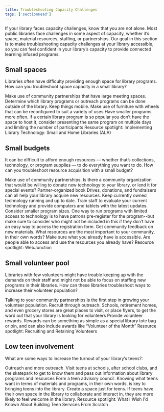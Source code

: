 ```yaml
---
title: Troubleshooting Capacity Challenges
tags: ['sectionHead']
---
```


If your library faces capacity challenges, know that you are not alone. Most public libraries face challenges in some aspect of capacity, whether it’s space, material resources, staffing, or partnerships. Our goal in this section is to make troubleshooting capacity challenges at your library accessible, so you can feel confident in your library’s capacity to provide connected learning infused programs.

## Small spaces
Libraries often have difficulty providing enough space for library programs. How can you troubleshoot space capacity in a small library?

Make use of community partnerships that have large meeting spaces. Determine which library programs or outreach programs can be done outside of the library.
Keep things mobile. Make use of furniture with wheels that can be reconfigured to suit a variety of uses
Have smaller programs more often. If a certain library program is so popular you don’t have the space to host it, consider presenting the same program on multiple days and limiting the number of participants
Resource spotlight: Implementing Library Technology: Small and Home Libraries (ALA)
## Small budgets

It can be difficult to afford enough resources — whether that’s collections, technology, or program supplies — to do everything you want to do. How can you troubleshoot resource acquisition with a small budget?

Make use of community partnerships. Is there a community organization that would be willing to donate new technology to your library, or lend it for special events? Partner-organized book Drives, donations, and fundraisers can all help your library acquire new resources.
Keep currently owned technology running and up to date. Train staff to evaluate your current technology and provide computers and tablets with the latest updates.
Consider smaller program sizes. One way to run programs with limited access to technology is to have patrons pre-register for the program--but make sure to consider who might not be included in this if they don’t have an easy way to access the registration form.
Get community feedback on new materials. What resources are the most important to your community, in their own words?
Make sure what you already have is accessible. Are people able to access and use the resources you already have?
Resource spotlight: WebJunction

## Small volunteer pool

Libraries with few volunteers might have trouble keeping up with the demands on their staff and might not be able to focus on staffing new programs in their libraries. How can these libraries troubleshoot ways to increase their volunteer population?

Talking to your community partnerships is the first step in growing your volunteer population.
Recruit through outreach. Schools, retirement homes, and even grocery stores are great places to visit, or place flyers, to get the word out that your library is looking for volunteers
Provide volunteer rewards. Rewards can be something as simple as a special library tote bag or pin, and can also include awards like “Volunteer of the Month”
Resource spotlight: Recruiting and Retaining Volunteers

## Low teen involvement
What are some ways to increase the turnout of your library’s teens?:

Outreach and more outreach. Visit teens at schools, after school clubs, and the skatepark to get to know them and pass out information about library programs and resources
Form a teen advisory council. Knowing what teens want in terms of materials and programs, in their own words, is key to bringing teens into the library.
Create a space just for teens. If teens have their own space in the library to collaborate and interact in, they are more likely to feel welcome in the library.
Resource spotlight: What I Wish I'd Known About Building Teen Services From Scratch

